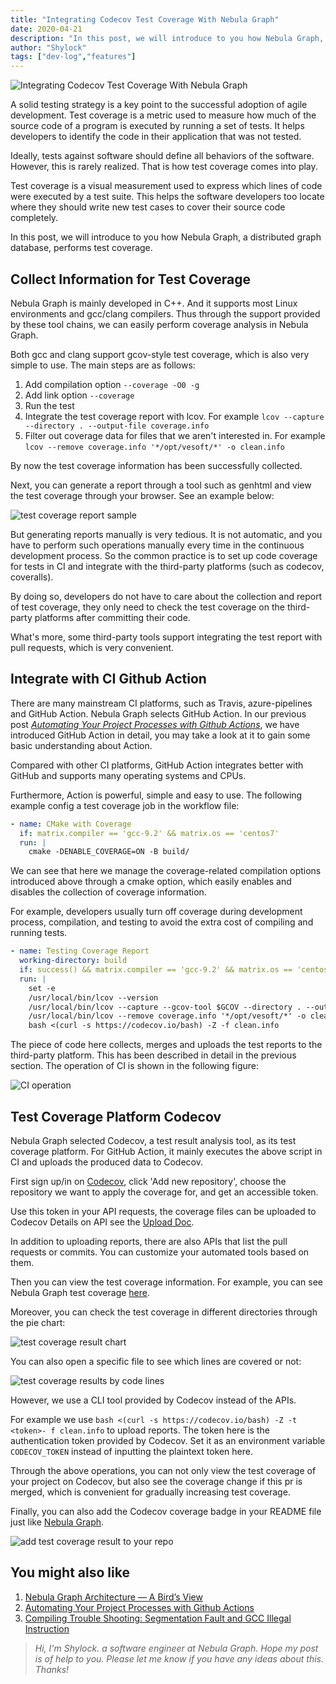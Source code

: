 ```yaml
---
title: "Integrating Codecov Test Coverage With Nebula Graph"
date: 2020-04-21
description: "In this post, we will introduce to you how Nebula Graph, a distributed graph database, performs test coverage with Codecov."
author: "Shylock"
tags: ["dev-log","features"]
---
```


![Integrating Codecov Test Coverage With Nebula Graph](https://user-images.githubusercontent.com/57335825/79863885-17fa2e80-840b-11ea-86a7-648626742972.png)

A solid testing strategy is a key point to the successful adoption of agile development. Test coverage is a metric used to measure how much of the source code of a program is executed by running a set of tests. It helps developers to identify the code in their application that was not tested.

Ideally, tests against software should define all behaviors of the software. However, this is rarely realized. That is how test coverage comes into play.

Test coverage is a visual measurement used to express which lines of code were executed by a test suite. This helps the software developers too locate where they should write new test cases to cover their source code completely.

In this post, we will introduce to you how Nebula Graph, a distributed graph database, performs test coverage.

## Collect Information for Test Coverage

Nebula Graph is mainly developed in C++. And it supports most Linux environments and gcc/clang compilers. Thus through the support provided by these tool chains, we can easily perform coverage analysis in Nebula Graph.

Both gcc and clang support gcov-style test coverage, which is also very simple to use. The main steps are as follows:

1. Add compilation option `--coverage -O0 -g`
1. Add link option `--coverage`
1. Run the test
1. Integrate the test coverage report with lcov. For example `lcov --capture --directory . --output-file coverage.info`
1. Filter out coverage data for  files that we aren't interested in. For example `lcov --remove coverage.info '*/opt/vesoft/*' -o clean.info`


By now the test coverage information has been successfully collected.

Next, you can generate a report through a tool such as genhtml and view the test coverage through your browser. See an example below:

![test coverage report sample](https://user-images.githubusercontent.com/57335825/79864195-a078cf00-840b-11ea-8f2a-9901d120451b.png)

But generating reports manually is very tedious. It is not automatic, and you have to perform such operations manually every time in the continuous development process. So the common practice is to set up code coverage for tests in CI and integrate with the third-party platforms (such as codecov, coveralls).

By doing so, developers do not have to care about the collection and report of test coverage, they only need to check the test coverage on the third-party platforms after committing their code.

What's more, some third-party tools support integrating the test report with pull requests, which is very convenient.

## Integrate with CI Github Action

There are many mainstream CI platforms, such as Travis, azure-pipelines and GitHub Action. Nebula Graph selects GitHub Action. In our previous post [_Automating Your Project Processes with Github Actions_](https://nebula-graph.io/posts/github-action-automating-project-process/), we have introduced GitHub Action in detail, you may take a look at it to gain some basic understanding about Action.

Compared with other CI platforms, GitHub Action integrates better with GitHub and supports many operating systems and CPUs.

Furthermore, Action is powerful, simple and easy to use. The following example config a test coverage job in the workflow file:

```yaml
- name: CMake with Coverage
  if: matrix.compiler == 'gcc-9.2' && matrix.os == 'centos7'
  run: |
    cmake -DENABLE_COVERAGE=ON -B build/
```

We can see that here we manage the coverage-related compilation options introduced above through a cmake option, which easily enables and disables the collection of coverage information.

For example, developers usually turn off coverage during development process, compilation, and testing to avoid the extra cost of compiling and running tests.

```yaml
- name: Testing Coverage Report
  working-directory: build
  if: success() && matrix.compiler == 'gcc-9.2' && matrix.os == 'centos7'
  run: |
    set -e
    /usr/local/bin/lcov --version
    /usr/local/bin/lcov --capture --gcov-tool $GCOV --directory . --output-file coverage.info
    /usr/local/bin/lcov --remove coverage.info '*/opt/vesoft/*' -o clean.info
    bash <(curl -s https://codecov.io/bash) -Z -f clean.info
```

The piece of code here collects, merges and uploads the test reports to the third-party platform. This has been described in detail in the previous section. The operation of CI is shown in the following figure:

![CI operation](https://user-images.githubusercontent.com/57335825/79864311-d9b13f00-840b-11ea-88ad-30b5f1fca4a9.png)

## Test Coverage Platform Codecov

Nebula Graph selected Codecov, a test result analysis tool, as its test coverage platform. For GitHub Action, it mainly executes the above  script in CI and uploads the produced data to Codecov.

First sign up/in on [Codecov](https://docs.codecov.io/), click 'Add new repository', choose the repository we want to apply the coverage for, and get an accessible token.

Use this token in your API requests, the coverage files can be uploaded to Codecov Details on API see the [Upload Doc](https://docs.codecov.io/reference#upload).

In addition to uploading reports, there are also APIs that list the pull requests or commits. You can customize your automated tools based on them.

Then you can view the test coverage information. For example, you can see Nebula Graph test coverage [here](https://codecov.io/gh/vesoft-inc/nebula).

Moreover, you can check the test coverage in different directories through the pie chart:

![test coverage result chart](https://user-images.githubusercontent.com/57335825/79864433-0c5b3780-840c-11ea-91e1-22c544983c68.png)

You can also open a specific file to see which lines are covered or not:

![test coverage results by code lines](https://user-images.githubusercontent.com/57335825/79864551-39a7e580-840c-11ea-9c9d-5fb3c37a2a50.png)

However, we use a CLI tool provided by Codecov instead of the APIs.

For example we use `bash <(curl -s https://codecov.io/bash) -Z -t <token>- f clean.info` to upload reports. The token here is the authentication token provided by Codecov. Set it as an environment variable `CODECOV_TOKEN` instead of inputting the plaintext token here.

Through the above operations, you can not only view the test coverage of your project on Codecov, but also see the coverage change if this pr is merged, which is convenient for gradually increasing test coverage.

Finally, you can also add the Codecov coverage badge in your README file just like [Nebula Graph](https://github.com/vesoft-inc/nebula).

![add test coverage result to your repo](https://user-images.githubusercontent.com/57335825/79864632-50e6d300-840c-11ea-8a79-c7ad53bdd03f.png)

## You might also like

1. [Nebula Graph Architecture — A Bird’s View](https://nebula-graph.io/posts/nebula-graph-architecture-overview/)
1. [Automating Your Project Processes with Github Actions](https://nebula-graph.io/posts/github-action-automating-project-process/)
1. [Compiling Trouble Shooting: Segmentation Fault and GCC Illegal Instruction](https://nebula-graph.io/posts/segmentation-fault-gcc-illegal-instruction-trouble-shooting/)

> _Hi, I'm Shylock. a software engineer at Nebula Graph. Hope my post is of help to you. Please let me know if you have any ideas about this. Thanks!_